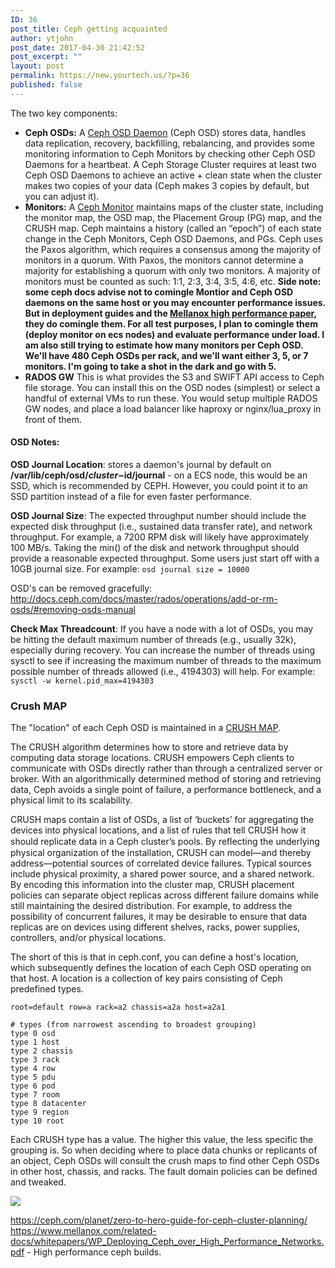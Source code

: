 ```yaml
---
ID: 36
post_title: Ceph getting acquainted
author: ytjohn
post_date: 2017-04-30 21:42:52
post_excerpt: ""
layout: post
permalink: https://new.yourtech.us/?p=36
published: false
---
```

The two key components:

  * **Ceph OSDs:** A [Ceph OSD Daemon](http://docs.ceph.com/docs/master/glossary/#term-ceph-osd-daemon) (Ceph OSD) stores data, handles data replication, recovery, backfilling, rebalancing, and provides some monitoring information to Ceph Monitors by checking other Ceph OSD Daemons for a heartbeat. A Ceph Storage Cluster requires at least two Ceph OSD Daemons to achieve an active + clean state when the cluster makes two copies of your data (Ceph makes 3 copies by default, but you can adjust it).
  * **Monitors:** A [Ceph Monitor](http://docs.ceph.com/docs/master/glossary/#term-ceph-monitor) maintains maps of the cluster state, including the monitor map, the OSD map, the Placement Group (PG) map, and the CRUSH map. Ceph maintains a history (called an “epoch”) of each state change in the Ceph Monitors, Ceph OSD Daemons, and PGs.  Ceph uses the Paxos algorithm, which requires a consensus among the majority of monitors in a quorum. With Paxos, the monitors cannot determine a majority for establishing a quorum with only two monitors. A majority of monitors must be counted as such: 1:1, 2:3, 3:4, 3:5, 4:6, etc.  __Side note: some ceph docs advise not to comingle Montior and Ceph OSD daemons on the same host or you may encounter performance issues. But in deployment guides and the [Mellanox high performance paper](https://www.mellanox.com/related-docs/whitepapers/WP_Deploying_Ceph_over_High_Performance_Networks.pdf), they do comingle them. For all test purposes, I plan to comingle them (deploy monitor on ecs nodes) and evaluate performance under load. I am also still trying to estimate how many monitors per Ceph OSD.  We'll have 480 Ceph OSDs per rack, and we'll want either 3, 5, or 7 monitors. I'm going to take a shot in the dark and go with 5.__
  * **RADOS GW**  This is what provides the S3 and SWIFT API access to Ceph file storage. You can install this on the OSD nodes (simplest) or select a handful of external VMs to run these. You would setup multiple RADOS GW nodes, and place a load balancer like haproxy or nginx/lua_proxy in front of them.

#### OSD Notes:

**OSD Journal Location**: stores a daemon's journal by default on **/var/lib/ceph/osd/$cluster-$id/journal** - on a ECS node, this would be an SSD, which is recommended by CEPH.  However, you could point it to an SSD partition instead of a file for even faster performance.

**OSD Journal Size**: The expected throughput number should include the expected disk throughput (i.e., sustained data transfer rate), and network throughput. For example, a 7200 RPM disk will likely have approximately 100 MB/s. Taking the min() of the disk and network throughput should provide a reasonable expected throughput. Some users just start off with a 10GB journal size. For example:
`osd journal size = 10000`

OSD's can be removed gracefully: http://docs.ceph.com/docs/master/rados/operations/add-or-rm-osds/#removing-osds-manual

**Check Max Threadcount**: If you have a node with a lot of OSDs, you may be hitting the default maximum number of threads (e.g., usually 32k), especially during recovery. You can increase the number of threads using sysctl to see if increasing the maximum number of threads to the maximum possible number of threads allowed (i.e., 4194303) will help. For example:
`sysctl -w kernel.pid_max=4194303`

### Crush MAP

The "location" of each Ceph OSD is maintained in a [CRUSH MAP](http://docs.ceph.com/docs/master/rados/operations/crush-map/).

The CRUSH algorithm determines how to store and retrieve data by computing data storage locations. CRUSH empowers Ceph clients to communicate with OSDs directly rather than through a centralized server or broker. With an algorithmically determined method of storing and retrieving data, Ceph avoids a single point of failure, a performance bottleneck, and a physical limit to its scalability.

CRUSH maps contain a list of OSDs, a list of ‘buckets’ for aggregating the devices into physical locations, and a list of rules that tell CRUSH how it should replicate data in a Ceph cluster’s pools. By reﬂecting the underlying physical organization of the installation, CRUSH can model—and thereby address—potential sources of correlated device failures. Typical sources include physical proximity, a shared power source, and a shared network. By encoding this information into the cluster map, CRUSH placement policies can separate object replicas across different failure domains while still maintaining the desired distribution. For example, to address the possibility of concurrent failures, it may be desirable to ensure that data replicas are on devices using different shelves, racks, power supplies, controllers, and/or physical locations.

The short of this is that in ceph.conf, you can define a host's location, which subsequently defines the location of each Ceph OSD operating on that host. A location is a collection of key pairs consisting of Ceph predefined types.

````
root=default row=a rack=a2 chassis=a2a host=a2a1

# types (from narrowest ascending to broadest grouping)
type 0 osd
type 1 host
type 2 chassis
type 3 rack
type 4 row
type 5 pdu
type 6 pod
type 7 room
type 8 datacenter
type 9 region
type 10 root
````

Each CRUSH type has a value. The higher this value, the less specific the grouping is.  So when deciding where to place data chunks or replicants of an object, Ceph OSDs will consult the crush maps to find other Ceph OSDs in other host, chassis, and racks. The fault domain policies can be defined and tweaked.

<img src="https://static.yourtech.us/media/uploads/imports/ditaa-91dff8176c752894890e24c5e8844d0fdfb8a890.png">

https://ceph.com/planet/zero-to-hero-guide-for-ceph-cluster-planning/
https://www.mellanox.com/related-docs/whitepapers/WP_Deploying_Ceph_over_High_Performance_Networks.pdf  - High performance ceph builds.
